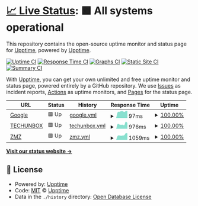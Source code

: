 # [📈 Live Status](https://upptime.github.io/upptime): <!--live status--> **🟩 All systems operational**

This repository contains the open-source uptime monitor and status page for [Upptime](https://upptime.js.org), powered by [Upptime](https://github.com/upptime/upptime).

[![Uptime CI](https://github.com/Fajfi/upptime7/workflows/Uptime%20CI/badge.svg)](https://github.com/Fajfi/upptime7/actions?query=workflow%3A%22Uptime+CI%22)
[![Response Time CI](https://github.com/Fajfi/upptime7/workflows/Response%20Time%20CI/badge.svg)](https://github.com/Fajfi/upptime7/actions?query=workflow%3A%22Response+Time+CI%22)
[![Graphs CI](https://github.com/Fajfi/upptime7/workflows/Graphs%20CI/badge.svg)](https://github.com/Fajfi/upptime7/actions?query=workflow%3A%22Graphs+CI%22)
[![Static Site CI](https://github.com/Fajfi/upptime7/workflows/Static%20Site%20CI/badge.svg)](https://github.com/Fajfi/upptime7/actions?query=workflow%3A%22Static+Site+CI%22)
[![Summary CI](https://github.com/Fajfi/upptime7/workflows/Summary%20CI/badge.svg)](https://github.com/Fajfi/upptime7/actions?query=workflow%3A%22Summary+CI%22)

With [Upptime](https://upptime.js.org), you can get your own unlimited and free uptime monitor and status page, powered entirely by a GitHub repository. We use [Issues](https://github.com/upptime/upptime/issues) as incident reports, [Actions](https://github.com/Fajfi/upptime7/actions) as uptime monitors, and [Pages](https://upptime.github.io/upptime) for the status page.

<!--start: status pages-->
<!-- This summary is generated by Upptime (https://github.com/upptime/upptime) -->
<!-- Do not edit this manually, your changes will be overwritten -->
<!-- prettier-ignore -->
| URL | Status | History | Response Time | Uptime |
| --- | ------ | ------- | ------------- | ------ |
| <img alt="" src="https://icons.duckduckgo.com/ip3/www.google.com.ico" height="13"> [Google](https://www.google.com) | 🟩 Up | [google.yml](https://github.com/Fajfi/uptime7/commits/HEAD/history/google.yml) | <details><summary><img alt="Response time graph" src="./graphs/google/response-time-week.png" height="20"> 97ms</summary><br><a href="https://Fajfi.github.io/uptime7/history/google"><img alt="Response time 115" src="https://img.shields.io/endpoint?url=https%3A%2F%2Fraw.githubusercontent.com%2FFajfi%2Fuptime7%2FHEAD%2Fapi%2Fgoogle%2Fresponse-time.json"></a><br><a href="https://Fajfi.github.io/uptime7/history/google"><img alt="24-hour response time 200" src="https://img.shields.io/endpoint?url=https%3A%2F%2Fraw.githubusercontent.com%2FFajfi%2Fuptime7%2FHEAD%2Fapi%2Fgoogle%2Fresponse-time-day.json"></a><br><a href="https://Fajfi.github.io/uptime7/history/google"><img alt="7-day response time 97" src="https://img.shields.io/endpoint?url=https%3A%2F%2Fraw.githubusercontent.com%2FFajfi%2Fuptime7%2FHEAD%2Fapi%2Fgoogle%2Fresponse-time-week.json"></a><br><a href="https://Fajfi.github.io/uptime7/history/google"><img alt="30-day response time 108" src="https://img.shields.io/endpoint?url=https%3A%2F%2Fraw.githubusercontent.com%2FFajfi%2Fuptime7%2FHEAD%2Fapi%2Fgoogle%2Fresponse-time-month.json"></a><br><a href="https://Fajfi.github.io/uptime7/history/google"><img alt="1-year response time 115" src="https://img.shields.io/endpoint?url=https%3A%2F%2Fraw.githubusercontent.com%2FFajfi%2Fuptime7%2FHEAD%2Fapi%2Fgoogle%2Fresponse-time-year.json"></a></details> | <details><summary><a href="https://Fajfi.github.io/uptime7/history/google">100.00%</a></summary><a href="https://Fajfi.github.io/uptime7/history/google"><img alt="All-time uptime 100.00%" src="https://img.shields.io/endpoint?url=https%3A%2F%2Fraw.githubusercontent.com%2FFajfi%2Fuptime7%2FHEAD%2Fapi%2Fgoogle%2Fuptime.json"></a><br><a href="https://Fajfi.github.io/uptime7/history/google"><img alt="24-hour uptime 100.00%" src="https://img.shields.io/endpoint?url=https%3A%2F%2Fraw.githubusercontent.com%2FFajfi%2Fuptime7%2FHEAD%2Fapi%2Fgoogle%2Fuptime-day.json"></a><br><a href="https://Fajfi.github.io/uptime7/history/google"><img alt="7-day uptime 100.00%" src="https://img.shields.io/endpoint?url=https%3A%2F%2Fraw.githubusercontent.com%2FFajfi%2Fuptime7%2FHEAD%2Fapi%2Fgoogle%2Fuptime-week.json"></a><br><a href="https://Fajfi.github.io/uptime7/history/google"><img alt="30-day uptime 100.00%" src="https://img.shields.io/endpoint?url=https%3A%2F%2Fraw.githubusercontent.com%2FFajfi%2Fuptime7%2FHEAD%2Fapi%2Fgoogle%2Fuptime-month.json"></a><br><a href="https://Fajfi.github.io/uptime7/history/google"><img alt="1-year uptime 100.00%" src="https://img.shields.io/endpoint?url=https%3A%2F%2Fraw.githubusercontent.com%2FFajfi%2Fuptime7%2FHEAD%2Fapi%2Fgoogle%2Fuptime-year.json"></a></details>
| <img alt="" src="https://icons.duckduckgo.com/ip3/techunbox.pl.ico" height="13"> [TECHUNBOX](https://techunbox.pl) | 🟩 Up | [techunbox.yml](https://github.com/Fajfi/uptime7/commits/HEAD/history/techunbox.yml) | <details><summary><img alt="Response time graph" src="./graphs/techunbox/response-time-week.png" height="20"> 976ms</summary><br><a href="https://Fajfi.github.io/uptime7/history/techunbox"><img alt="Response time 1221" src="https://img.shields.io/endpoint?url=https%3A%2F%2Fraw.githubusercontent.com%2FFajfi%2Fuptime7%2FHEAD%2Fapi%2Ftechunbox%2Fresponse-time.json"></a><br><a href="https://Fajfi.github.io/uptime7/history/techunbox"><img alt="24-hour response time 788" src="https://img.shields.io/endpoint?url=https%3A%2F%2Fraw.githubusercontent.com%2FFajfi%2Fuptime7%2FHEAD%2Fapi%2Ftechunbox%2Fresponse-time-day.json"></a><br><a href="https://Fajfi.github.io/uptime7/history/techunbox"><img alt="7-day response time 976" src="https://img.shields.io/endpoint?url=https%3A%2F%2Fraw.githubusercontent.com%2FFajfi%2Fuptime7%2FHEAD%2Fapi%2Ftechunbox%2Fresponse-time-week.json"></a><br><a href="https://Fajfi.github.io/uptime7/history/techunbox"><img alt="30-day response time 1041" src="https://img.shields.io/endpoint?url=https%3A%2F%2Fraw.githubusercontent.com%2FFajfi%2Fuptime7%2FHEAD%2Fapi%2Ftechunbox%2Fresponse-time-month.json"></a><br><a href="https://Fajfi.github.io/uptime7/history/techunbox"><img alt="1-year response time 1221" src="https://img.shields.io/endpoint?url=https%3A%2F%2Fraw.githubusercontent.com%2FFajfi%2Fuptime7%2FHEAD%2Fapi%2Ftechunbox%2Fresponse-time-year.json"></a></details> | <details><summary><a href="https://Fajfi.github.io/uptime7/history/techunbox">100.00%</a></summary><a href="https://Fajfi.github.io/uptime7/history/techunbox"><img alt="All-time uptime 100.00%" src="https://img.shields.io/endpoint?url=https%3A%2F%2Fraw.githubusercontent.com%2FFajfi%2Fuptime7%2FHEAD%2Fapi%2Ftechunbox%2Fuptime.json"></a><br><a href="https://Fajfi.github.io/uptime7/history/techunbox"><img alt="24-hour uptime 100.00%" src="https://img.shields.io/endpoint?url=https%3A%2F%2Fraw.githubusercontent.com%2FFajfi%2Fuptime7%2FHEAD%2Fapi%2Ftechunbox%2Fuptime-day.json"></a><br><a href="https://Fajfi.github.io/uptime7/history/techunbox"><img alt="7-day uptime 100.00%" src="https://img.shields.io/endpoint?url=https%3A%2F%2Fraw.githubusercontent.com%2FFajfi%2Fuptime7%2FHEAD%2Fapi%2Ftechunbox%2Fuptime-week.json"></a><br><a href="https://Fajfi.github.io/uptime7/history/techunbox"><img alt="30-day uptime 100.00%" src="https://img.shields.io/endpoint?url=https%3A%2F%2Fraw.githubusercontent.com%2FFajfi%2Fuptime7%2FHEAD%2Fapi%2Ftechunbox%2Fuptime-month.json"></a><br><a href="https://Fajfi.github.io/uptime7/history/techunbox"><img alt="1-year uptime 100.00%" src="https://img.shields.io/endpoint?url=https%3A%2F%2Fraw.githubusercontent.com%2FFajfi%2Fuptime7%2FHEAD%2Fapi%2Ftechunbox%2Fuptime-year.json"></a></details>
| <img alt="" src="https://icons.duckduckgo.com/ip3/zywieniemaznaczenie.pl.ico" height="13"> [ZMZ](https://zywieniemaznaczenie.pl) | 🟩 Up | [zmz.yml](https://github.com/Fajfi/uptime7/commits/HEAD/history/zmz.yml) | <details><summary><img alt="Response time graph" src="./graphs/zmz/response-time-week.png" height="20"> 1059ms</summary><br><a href="https://Fajfi.github.io/uptime7/history/zmz"><img alt="Response time 1185" src="https://img.shields.io/endpoint?url=https%3A%2F%2Fraw.githubusercontent.com%2FFajfi%2Fuptime7%2FHEAD%2Fapi%2Fzmz%2Fresponse-time.json"></a><br><a href="https://Fajfi.github.io/uptime7/history/zmz"><img alt="24-hour response time 916" src="https://img.shields.io/endpoint?url=https%3A%2F%2Fraw.githubusercontent.com%2FFajfi%2Fuptime7%2FHEAD%2Fapi%2Fzmz%2Fresponse-time-day.json"></a><br><a href="https://Fajfi.github.io/uptime7/history/zmz"><img alt="7-day response time 1059" src="https://img.shields.io/endpoint?url=https%3A%2F%2Fraw.githubusercontent.com%2FFajfi%2Fuptime7%2FHEAD%2Fapi%2Fzmz%2Fresponse-time-week.json"></a><br><a href="https://Fajfi.github.io/uptime7/history/zmz"><img alt="30-day response time 1153" src="https://img.shields.io/endpoint?url=https%3A%2F%2Fraw.githubusercontent.com%2FFajfi%2Fuptime7%2FHEAD%2Fapi%2Fzmz%2Fresponse-time-month.json"></a><br><a href="https://Fajfi.github.io/uptime7/history/zmz"><img alt="1-year response time 1185" src="https://img.shields.io/endpoint?url=https%3A%2F%2Fraw.githubusercontent.com%2FFajfi%2Fuptime7%2FHEAD%2Fapi%2Fzmz%2Fresponse-time-year.json"></a></details> | <details><summary><a href="https://Fajfi.github.io/uptime7/history/zmz">100.00%</a></summary><a href="https://Fajfi.github.io/uptime7/history/zmz"><img alt="All-time uptime 100.00%" src="https://img.shields.io/endpoint?url=https%3A%2F%2Fraw.githubusercontent.com%2FFajfi%2Fuptime7%2FHEAD%2Fapi%2Fzmz%2Fuptime.json"></a><br><a href="https://Fajfi.github.io/uptime7/history/zmz"><img alt="24-hour uptime 100.00%" src="https://img.shields.io/endpoint?url=https%3A%2F%2Fraw.githubusercontent.com%2FFajfi%2Fuptime7%2FHEAD%2Fapi%2Fzmz%2Fuptime-day.json"></a><br><a href="https://Fajfi.github.io/uptime7/history/zmz"><img alt="7-day uptime 100.00%" src="https://img.shields.io/endpoint?url=https%3A%2F%2Fraw.githubusercontent.com%2FFajfi%2Fuptime7%2FHEAD%2Fapi%2Fzmz%2Fuptime-week.json"></a><br><a href="https://Fajfi.github.io/uptime7/history/zmz"><img alt="30-day uptime 100.00%" src="https://img.shields.io/endpoint?url=https%3A%2F%2Fraw.githubusercontent.com%2FFajfi%2Fuptime7%2FHEAD%2Fapi%2Fzmz%2Fuptime-month.json"></a><br><a href="https://Fajfi.github.io/uptime7/history/zmz"><img alt="1-year uptime 100.00%" src="https://img.shields.io/endpoint?url=https%3A%2F%2Fraw.githubusercontent.com%2FFajfi%2Fuptime7%2FHEAD%2Fapi%2Fzmz%2Fuptime-year.json"></a></details>

<!--end: status pages-->

[**Visit our status website →**](https://upptime.github.io/upptime)

## 📄 License

- Powered by: [Upptime](https://github.com/upptime/upptime)
- Code: [MIT](./LICENSE) © [Upptime](https://upptime.js.org)
- Data in the `./history` directory: [Open Database License](https://opendatacommons.org/licenses/odbl/1-0/)
